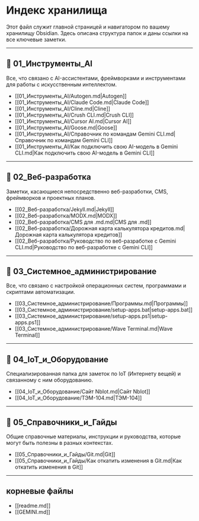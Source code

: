 # Индекс хранилища

Этот файл служит главной страницей и навигатором по вашему хранилищу Obsidian. Здесь описана структура папок и даны ссылки на все ключевые заметки.

---

## 📂 01_Инструменты_AI

Все, что связано с AI-ассистентами, фреймворками и инструментами для работы с искусственным интеллектом.

- [[01_Инструменты_AI/Autogen.md|Autogen]]
- [[01_Инструменты_AI/Claude Code.md|Claude Code]]
- [[01_Инструменты_AI/Cline.md|Cline]]
- [[01_Инструменты_AI/Crush CLI.md|Crush CLI]]
- [[01_Инструменты_AI/Cursor AI.md|Cursor AI]]
- [[01_Инструменты_AI/Goose.md|Goose]]
- [[01_Инструменты_AI/Справочник по командам Gemini CLI.md|Справочник по командам Gemini CLI]]
- [[01_Инструменты_AI/Как подключить свою AI-модель в Gemini CLI.md|Как подключить свою AI-модель в Gemini CLI]]

---

## 📂 02_Веб-разработка

Заметки, касающиеся непосредственно веб-разработки, CMS, фреймворков и проектных планов.

- [[02_Веб-разработка/Jekyll.md|Jekyll]]
- [[02_Веб-разработка/MODX.md|MODX]]
- [[02_Веб-разработка/CMS для .md.md|CMS для .md]]
- [[02_Веб-разработка/Дорожная карта калькулятора кредитов.md|Дорожная карта калькулятора кредитов]]
- [[02_Веб-разработка/Руководство по веб-разработке с Gemini CLI.md|Руководство по веб-разработке с Gemini CLI]]

---

## 📂 03_Системное_администрирование

Все, что связано с настройкой операционных систем, программами и скриптами автоматизации.

- [[03_Системное_администрирование/Программы.md|Программы]]
- [[03_Системное_администрирование/setup-apps.bat|setup-apps.bat]]
- [[03_Системное_администрирование/setup-apps.ps1|setup-apps.ps1]]
- [[03_Системное_администрирование/Wave Terminal.md|Wave Terminal]]

---

## 📂 04_IoT_и_Оборудование

Специализированная папка для заметок по IoT (Интернету вещей) и связанному с ним оборудованию.

- [[04_IoT_и_Оборудование/Сайт NbIot.md|Сайт NbIot]]
- [[04_IoT_и_Оборудование/ТЭМ-104.md|ТЭМ-104]]

---

## 📂 05_Справочники_и_Гайды

Общие справочные материалы, инструкции и руководства, которые могут быть полезны в разных контекстах.

- [[05_Справочники_и_Гайды/Git.md|Git]]
- [[05_Справочники_и_Гайды/Как откатить изменения в Git.md|Как откатить изменения в Git]]

---

##  корневые файлы

- [[readme.md]]
- [[GEMINI.md]]